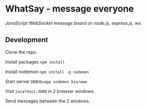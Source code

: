 # WhatSay - message everyone
###### JavaScript WebSocket message board on node.js, express.js, ws.

## Development
Clone the repo.

Install packages
`npm install`

Install nodemon
`npm install -g nodemon`

Start server
`DEBUG=app nodemon bin/www`

Visit `localhost:3000` in 2 browser windows.

Send messages between the 2 windows.
